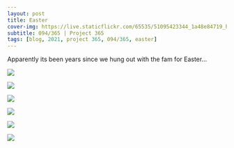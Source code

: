 ```yaml
---
layout: post
title: Easter
cover-img: https://live.staticflickr.com/65535/51095423344_1a48e84719_h.jpg
subtitle: 094/365 | Project 365
tags: [blog, 2021, project 365, 094/365, easter]
---
```

<style>
  .intro-header.big-img {
    background-position:center 
  }
</style>
Apparently its been years since we hung out with the fam for Easter...
<p class="post-img-wrap">
  <img src="https://live.staticflickr.com/65535/51095345876_0a0d47defe_h.jpg">
</p>
<p class="post-img-wrap">
  <img src="https://live.staticflickr.com/65535/51095437282_133a00f281_h.jpg">
</p>
<p class="post-img-wrap">
  <img src="https://live.staticflickr.com/65535/51095422679_f0788deb2e_h.jpg">
</p>
<p class="post-img-wrap">
  <img src="https://live.staticflickr.com/65535/51095438902_a200ef4034_h.jpg">
</p>
<p class="post-img-wrap">
  <img src="https://live.staticflickr.com/65535/51095439237_e59c4d788e_h.jpg">
</p>
<p class="post-img-wrap">
  <img src="https://live.staticflickr.com/65535/51096145620_c15cbfb060_h.jpg">
</p>
